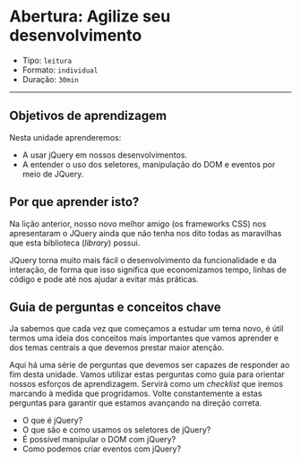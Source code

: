 # Abertura: Agilize seu desenvolvimento

- Tipo: `leitura`
- Formato: `individual`
- Duração: `30min`

***

## Objetivos de aprendizagem

Nesta unidade aprenderemos:

- A usar jQuery em nossos desenvolvimentos.
- A entender o uso dos seletores, manipulação do DOM e eventos por meio de
  JQuery.

## Por que aprender isto?

Na lição anterior, nosso novo melhor amigo (os frameworks CSS) nos apresentaram
o JQuery ainda que não tenha nos dito todas as maravilhas que esta biblioteca
(*library*) possui.

JQuery torna muito mais fácil o desenvolvimento da funcionalidade e da
interação, de forma que isso significa que economizamos tempo, linhas de código
e pode até nos ajudar a evitar más práticas.

## Guia de perguntas e conceitos chave

Ja sabemos que cada vez que começamos a estudar um tema novo, é útil termos uma
ideia dos conceitos mais importantes que vamos aprender e dos temas centrais a
que devemos prestar maior atenção.

Aqui há uma série de perguntas que devemos ser capazes de responder ao fim desta
unidade. Vamos utilizar estas perguntas como guia para orientar nossos esforços
de aprendizagem. Servirá como um *checklist* que iremos marcando à medida que
progridamos. Volte constantemente a estas perguntas para garantir que estamos
avançando na direção correta.

- O que é jQuery?
- O que são e como usamos os seletores de jQuery?
- É possível manipular o DOM com jQuery?
- Como podemos criar eventos com jQuery?
